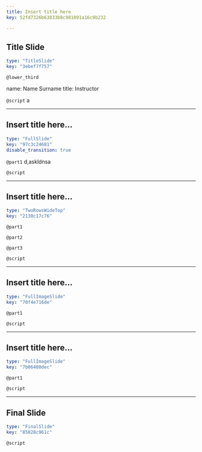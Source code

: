 ```yaml
---
title: Insert title here
key: 52fd7326b63833b8c981091a16c9b232

---
```

## Title Slide
  
```yaml
type: "TitleSlide"
key: "3ebef7f757"
```


`@lower_third`

name: Name Surname
title: Instructor


`@script`
a


---
## Insert title here...
  
```yaml
type: "FullSlide"
key: "97c3c24681"
disable_transition: true
```


`@part1`
d,askldnsa


`@script`



---
## Insert title here...
  
```yaml
type: "TwoRowsWideTop"
key: "2130c17c76"
```


`@part1`



`@part2`



`@part3`



`@script`



---
## Insert title here...
  
```yaml
type: "FullImageSlide"
key: "70f4e716de"
```


`@part1`



`@script`



---
## Insert title here...
  
```yaml
type: "FullImageSlide"
key: "7b06480dec"
```


`@part1`



`@script`



---
## Final Slide
  
```yaml
type: "FinalSlide"
key: "85028c961c"
```


`@script`


